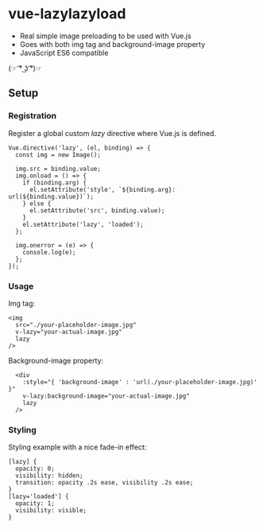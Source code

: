 # vue-lazylazyload

- Real simple image preloading to be used with Vue.js
- Goes with both img tag and background-image property
- JavaScript ES6 compatible

(☞ ͡° ͜ʖ ͡°)☞

## Setup

### Registration

Register a global custom *lazy* directive where Vue.js is defined.

```
Vue.directive('lazy', (el, binding) => {
  const img = new Image();

  img.src = binding.value;
  img.onload = () => {
    if (binding.arg) {
      el.setAttribute('style', `${binding.arg}: url(${binding.value})`);
    } else {
      el.setAttribute('src', binding.value);
    }
    el.setAttribute('lazy', 'loaded');
  };

  img.onerror = (e) => {
    console.log(e);
  };
});
```

### Usage

Img tag:

```
<img 
  src="./your-placeholder-image.jpg" 
  v-lazy="your-actual-image.jpg" 
  lazy
/>
```

Background-image property:

```
  <div
    :style="{ 'background-image' : 'url(./your-placeholder-image.jpg)' }"
    v-lazy:background-image="your-actual-image.jpg"
    lazy
  />
```

### Styling

Styling example with a nice fade-in effect:

```
[lazy] {
  opacity: 0;
  visibility: hidden;
  transition: opacity .2s ease, visibility .2s ease;
}
[lazy='loaded'] {
  opacity: 1;
  visibility: visible;
}
```

